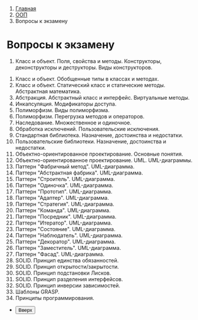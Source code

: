 <ol class="breadcrumb">
  <li class="breadcrumb-item"><a href="{{ site.baseurl }}">Главная</a></li>
  <li class="breadcrumb-item"><a href="{{ site.baseurl }}/OOP/index.html">ООП</a></li>
  <li class="breadcrumb-item active">Вопросы к экзамену</li>
</ol>

# Вопросы к экзамену

1. Класс и объект. Поля, свойства и методы. Конструкторы, деконструкторы и деструкторы. Виды конструкторов.
<!-- 1. Класс и объект. События, делегаты, лямбда функции и индексаторы. Указатель this. -->
1. Класс и объект. Обобщенные типы в классах и методах.
1. Класс и объект. Статический класс и статические методы. Абстрактная математика.
1. Абстракция. Абстрактный класс и интерфейс. Виртуальные методы.
1. Инкапсуляция. Модификаторы доступа.
1. Полиморфизм. Виды полиморфизма.
1. Полиморфизм. Перегрузка методов и операторов.
1. Наследование. Множественное и одиночное.
1. Обработка исключений. Пользовательские исключения.
1. Стандартная библиотека. Назначение, достоинства и недостатки.
1. Пользовательские библиотеки. Назначение, достоинства и недостатки.
1. Объектно-ориентированное проектирование. Основные понятия.
1. Объектно-ориентированное проектирование. UML. UML-диаграммы.
1. Паттерн "Фабричный метод". UML-диаграмма.
1. Паттерн "Абстрактная фабрика". UML-диаграмма.
1. Паттерн "Строитель". UML-диаграмма.
1. Паттерн "Одиночка". UML-диаграмма.
1. Паттерн "Прототип". UML-диаграмма.
1. Паттерн "Адаптер". UML-диаграмма.
1. Паттерн "Стратегия". UML-диаграмма.
1. Паттерн "Команда". UML-диаграмма.
1. Паттерн "Посредник". UML-диаграмма.
1. Паттерн "Итератор". UML-диаграмма.
1. Паттерн "Состояние". UML-диаграмма.
1. Паттерн "Наблюдатель". UML-диаграмма.
1. Паттерн "Декоратор". UML-диаграмма.
1. Паттерн "Заместитель". UML-диаграмма.
1. Паттерн "Фасад". UML-диаграмма.
1. SOLID. Принцип единства обязанностей.
1. SOLID. Принцип открытости/закрытости.
1. SOLID. Принцип подстановки Лисков.
1. SOLID. Принцип разделения интерфейсов.
1. SOLID. Принцип инверсии зависимостей.
1. Шаблоны GRASP.
1. Принципы программирования.

<div class="row">
  <div class="col-lg-12">
   <ul class="list-unstyled">
     <li class="float-end">
       <button type="button" class="btn btn-outline-primary" onclick="window.location.href='#вопросы-к-экзамену';">Вверх</button>
     </li>
     <!-- <li  class="float-end">
       <button type="button" class="btn btn-primary" onclick="window.location.href='{{ site.baseurl }}/OOP/labs/lab10.html';">ЛР №10 →</button>
     </li> -->
     <!-- <li>
       <button type="button" class="btn btn-primary" onclick="window.location.href='{{ site.baseurl }}/OOP/labs/lab8.html';">← ЛР №8</button>
     </li> -->
   </ul>
  </div>
</div>
